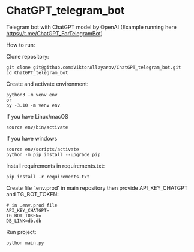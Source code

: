 # ChatGPT_telegram_bot
Telegram bot with ChatGPT model by OpenAI (Example running here https://t.me/ChatGPT_ForTelegramBot)

How to run:

Clone repository:

```
git clone git@github.com:ViktorAllayarov/ChatGPT_telegram_bot.git
cd ChatGPT_telegram_bot
```

Create and activate environment:

```
python3 -m venv env
or
py -3.10 -m venv env
```

If you have Linux/macOS

```
source env/bin/activate
```

If you have windows

```
source env/scripts/activate
python -m pip install --upgrade pip
```

Install requirements in requirements.txt:

```
pip install -r requirements.txt
```

Create file '.env.prod' in main repository then provide API_KEY_CHATGPT and TG_BOT_TOKEN:

```
# in .env.prod file
API_KEY_CHATGPT=
TG_BOT_TOKEN=
DB_LINK=db.db
```

Run project:

```
python main.py
```
